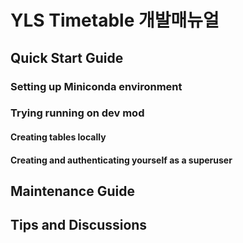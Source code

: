 # YLS Timetable 개발매뉴얼

## Quick Start Guide

### Setting up Miniconda environment

### Trying running on dev mod

#### Creating tables locally

#### Creating and authenticating yourself as a superuser

## Maintenance Guide  

## Tips and Discussions
